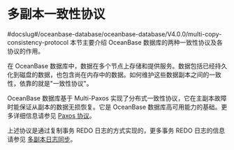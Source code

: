 # 多副本一致性协议
#docslug#/oceanbase-database/oceanbase-database/V4.0.0/multi-copy-consistency-protocol
本节主要介绍 OceanBase 数据库的两种一致性协议及各协议的作用。

在 OceanBase 数据库中，数据在多个节点上存储和提供服务。数据包括已经持久化到磁盘的数据，也包含尚在内存中的数据。如何维护这些数据副本之间的一致性，依靠的就是"一致性协议"。

OceanBase 数据库基于 Multi-Paxos 实现了分布式一致性协议，它在主副本故障时能保证从副本的数据无损恢复。它是 OceanBase 数据库高可用能力的基础。更多详细信息请参见 [Paxos 协议](../../1000.high-data-reliability-and-availability/100.high-availability-architecture/500.paxos-protocol.md)。

上述协议是通过复制事务 REDO 日志的方式实现的，更多事务 REDO 日志的信息请参见 [多副本日志同步](../../1000.high-data-reliability-and-availability/100.high-availability-architecture/400.multi-replica-log-synchronization.md)。
